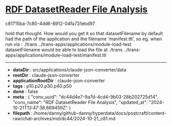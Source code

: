 # [RDF DatasetReader File Analysis](https://claude.ai/chat/dc44d4e7-9a7d-4cd4-9b03-28b202725d14)

c81715ba-7c80-4dd6-8912-04fa731ebd97

hold that thought. How would you get it so that datasetFilename by default had the path of the application and the filename 'manifest.ttl', so eg. when run via :
./trans ../trans-apps/applications/module-load-test
datasetFilename would be able to load the file at ./trans ../trans-apps/applications/module-load-test/manifest.ttl

---

* **dataDir** : src/applications/claude-json-converter/data
* **rootDir** : claude-json-converter
* **applicationRootDir** : claude-json-converter
* **tags** : p10.p20.p30.p40.p50
* **done** : false
* **meta** : {
  "conv_uuid": "dc44d4e7-9a7d-4cd4-9b03-28b202725d14",
  "conv_name": "RDF DatasetReader File Analysis",
  "updated_at": "2024-10-21T13:47:38.669459Z"
}
* **filepath** : /home/danny/github-danny/hyperdata/docs/postcraft/content-raw/chat-archives/md/dc44/2024-10-21_c81.md